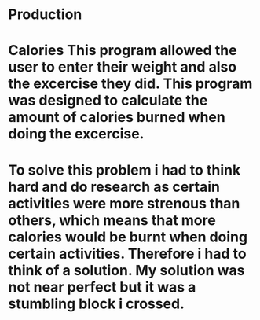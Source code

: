 # Production

# Calories This program allowed the user to enter their weight and also the excercise they did. This program was designed to calculate the amount of calories burned when doing the excercise. 

# To solve this problem i had to think hard and do research as certain activities were more strenous than others, which means that more calories would be burnt when doing certain activities. Therefore i had to think of a solution. My solution was not near perfect but it was a stumbling block i crossed.

